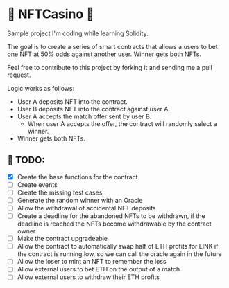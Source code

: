 # :slot_machine: NFTCasino :slot_machine:
Sample project I'm coding while learning Solidity.

The goal is to create a series of smart contracts that allows a users to bet one NFT at 50% odds against another user.
Winner gets both NFTs.

Feel free to contribute to this project by forking it and sending me a pull request.

Logic works as follows:
- User A deposits NFT into the contract.
- User B deposits NFT into the contract against user A.
- User A accepts the match offer sent by user B.
    - When user A accepts the offer, the contract will randomly select a winner.
- Winner gets both NFTs.

## :scroll: TODO:
- [x] Create the base functions for the contract
- [ ] Create events
- [ ] Create the missing test cases
- [ ] Generate the random winner with an Oracle
- [ ] Allow the withdrawal of accidental NFT deposits
- [ ] Create a deadline for the abandoned NFTs to be withdrawn, if the deadline is reached the NFTs become withdrawable by the contract owner
- [ ] Make the contract upgradeable
- [ ] Allow the contract to automatically swap half of ETH profits for LINK if the contract is running low, so we can call the oracle again in the future
- [ ] Allow the loser to mint an NFT to remember the loss
- [ ] Allow external users to bet ETH on the output of a match
- [ ] Allow external users to withdraw their ETH profits